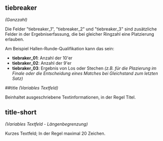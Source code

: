 ## tiebreaker
*(Ganzzahl)*

Die Felder "tiebreaker_1", "tiebreaker_2" und "tiebreaker_3" sind zusätzliche Felder in der Ergebniserfassung, die bei gleicher Ringzahl eine Platzierung erlauben. 

Am Beispiel Hallen-Runde-Qualifikation kann das sein:
* **tiebraker_01**: Anzahl der 10'er
* **tiebraker_02**: Anzahl der 9'er
* **tiebraker_03**: Ergebnis von Los oder Stechen *(z.B. für die Plazierung im Finale oder die Entscheidung eines Matches bei Gleichstand zum letzten Satz)*

##title
*(Variables Textfeld)*

Beinhaltet ausgeschriebene Textinformationen, in der Regel Titel.

## title-short
*(Variables Textfeld - Längenbegrenzung)*

Kurzes Textfeld; In der Regel maximal 20 Zeichen.


[tie-break wiki]: http://de.m.wikipedia.org/wiki/Tie-Break

